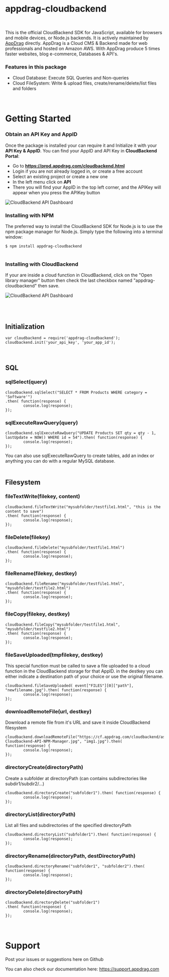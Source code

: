 # appdrag-cloudbackend

<br/>

This is the official CloudBackend SDK for JavaScript, available for browsers and mobile devices, or Node.js backends. It is actively maintained by [AppDrag](https://appdrag.com "AppDrag") directly. AppDrag is a Cloud CMS & Backend made for web professionals and hosted on Amazon AWS. With AppDrag produce 5 times faster websites, blog e-commerce, Databases & API's.

### Features in this package
- Cloud Database: Execute SQL Queries and Non-queries
- Cloud FileSystem: Write & upload files, create/rename/delete/list files and folders
<br/>

# Getting Started

### Obtain an API Key and AppID

Once the package is installed your can require it and Initialize it with your **API Key **&** AppID**. You can find your AppID and API Key in **CloudBackend Portal**:

- Go to **https://prod.appdrag.com/cloudbackend.html**
- Login if you are not already logged in, or create a free account
- Select an existing project or create a new one
- In the left menu click on **API**
- There you will find your AppID in the top left corner, and the APIKey will appear when you press the APIKey button

![CloudBackend API Dashboard](https://cf.appdrag.com/cloudbackend/assets/AppDrag-API-Dashboard.png "CloudBackend API Dashboard")

### Installing with NPM
The preferred way to install the CloudBackend SDK for Node.js is to use the npm package manager for Node.js. Simply type the following into a terminal window:

`$ npm install appdrag-cloudbackend`
<br/><br/>

### Installing with CloudBackend
If your are inside a cloud function in CloudBackend, click on the "Open library manager" button then check the last checkbox named "appdrag-cloudbackend" then save.

![CloudBackend API Dashboard](https://cf.appdrag.com/cloudbackend/assets/AppDrag-Cloudbackend-API-NPM-Manager.jpg "CloudBackend NPM Manager")

<br/><br/>

## Initialization
```
var cloudbackend = require('appdrag-cloudbackend');
cloudbackend.init('your_api_key', 'your_app_id');
```

<br/>

## SQL
### sqlSelect(query)
```
cloudbackend.sqlSelect("SELECT * FROM Products WHERE category = 'Software'")
.then( function(response) {
		console.log(response);
});
```

### sqlExecuteRawQuery(query)
```
cloudbackend.sqlExecuteRawQuery("UPDATE Products SET qty = qty - 1, lastUpdate = NOW() WHERE id = 54").then( function(response) {
		console.log(response);
});
```

You can also use sqlExecuteRawQuery to create tables, add an index or anything you can do with a regular MySQL database.
<br/>
<br/>

## Filesystem
### fileTextWrite(filekey, content)
```
cloudbackend.fileTextWrite("mysubfolder/testfile1.html", "this is the content to save")
.then( function(response) {
		console.log(response);
});
```
### fileDelete(filekey)
```
cloudbackend.fileDelete("mysubfolder/testfile1.html")
.then( function(response) {
		console.log(response);
});
```
### fileRename(filekey, destkey)
```
cloudbackend.fileRename("mysubfolder/testfile1.html", "mysubfolder/testfile2.html")
.then( function(response) {
		console.log(response);
});
```
### fileCopy(filekey, destkey)
```
cloudbackend.fileCopy("mysubfolder/testfile1.html", "mysubfolder/testfile2.html")
.then( function(response) {
		console.log(response);
});
```
### fileSaveUploaded(tmpfilekey, destkey)
This special function must be called to save a file uploaded to a cloud function in the CloudBackend storage for that AppID. in the destkey you can either indicate a destination path of your choice or use the original filename.
```
cloudbackend.fileSaveUploaded( event["FILES"][0]["path"], "newfilename.jpg").then( function(response) {
		console.log(response);
});
```

### downloadRemoteFile(url, destkey)
Download a remote file from it's URL and save it inside CloudBackend filesystem
```
cloudbackend.downloadRemoteFile("https://cf.appdrag.com/cloudbackend/assets/AppDrag-Cloudbackend-API-NPM-Manager.jpg", "img1.jpg").then( function(response) {
		console.log(response);
});
```

### directoryCreate(directoryPath)
Create a subfolder at directoryPath (can contains subdirectories like subdir1/subdir2/...)
```
cloudbackend.directoryCreate("subfolder1").then( function(response) {
		console.log(response);
});
```

### directoryList(directoryPath)
List all files and subdirectories of the specified directoryPath
```
cloudbackend.directoryList("subfolder1").then( function(response) {
		console.log(response);
});
```

### directoryRename(directoryPath, destDirectoryPath)
```
cloudbackend.directoryRename("subfolder1", "subfolder2").then( function(response) {
		console.log(response);
});
```

### directoryDelete(directoryPath)
```
cloudbackend.directoryDelete("subfolder1")
.then( function(response) {
		console.log(response);
});
```

<br/>



# Support
Post your issues or suggestions here on Github

You can also check our documentation here: 
https://support.appdrag.com
